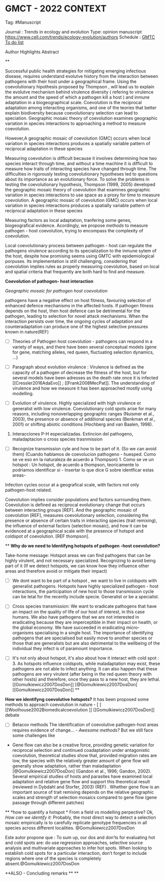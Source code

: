 
# GMCT - 2022 CONTEXT 
Tag: #Manuscript

Journal : Trends in ecology and evolution 
Type: opinion manuscript
https://www.cell.com/trends/ecology-evolution/authors
Schedule :  [GMTC To do list ](Goals_GMCT.md)
  
Author 
Highlights 
Abstract

 
**

Successful public health strategies for mitigating emerging infectious disease, requires understand evolutve history from the interaction between pathogens with their host under a geographical frame.  Using the coevolutionary hipothesis proposed by Thompson , will lead us to explain the evolutve mechanism behind virulence diversity ( refering to virulence the amount and the speed of which a pathogen kill a host ) and inmune adaptation in a biogeographical scale. Coevolution is the reciprocal adaptation among interacting organisms, and one of the teories that better explain biodiversity because coevolutionary selection can lead to speciation. Geographic mosaic theory of coevolution examines geographic variation in species interactions to approaching a method to measure coevolution.

However,A geographic mosaic of coevolution (GMC) occurs when local
variation in species interactions produces a spatially variable
pattern of reciprocal adaptation in these species


Measuring coevolution is difficult because it involves
determining how two species interact through time, and without a time machine it is difficult to measure how traits of
interacting species have changed through time. The difficulties
in rigorously testing coevolutionary hypotheses led to questions
about its importance as an evolutionary force. To solve the
problems in testing the coevolutionary hypothesis, Thompson
(1999, 2005) developed the geographic mosaic theory of coevolution that examines geographic variation in species interactions to use space as a proxy for time to measure coevolution.
A geographic mosaic of coevolution (GMC) occurs when local
variation in species interactions produces a spatially variable
pattern of reciprocal adaptation in these species

Measuring factors as local adaptation, tranfering some genes, biogeografical evidence. 
Acordingly, we propose  *methods* to measure pathogen - host coevolution, trying to encompass the complexity of coevolution. 

Local coevolutionary process between pathogen - host can regulate the pathogens virulence according to its  specialization to the inmune sytem of the host, despite how promising seems using GMTC with epidemiological porpuses. Its implementation is still challenging, considering that coevolution implies rules as properly measuring  coevolution, based on local and spatial criteria that frequently are both hard to find and measure. 

**Coevolution of pathogen- host interaction**

*Geographic mosaic for pathogen host coevolution*

pathogens have a negative effect on host fitness, favouring selection of enhanced defence mechanisms in the affected hosts. If pathogen fitness depends on the host, then host defence can be detrimental for the pathogen, leading to selection for novel attack mechanisms. When the interaction persists over time, the ongoing cycles of adaptation and counteradaptation can produce one of the highest selective pressures known in nature(REF)

- [ ] Theories of Pathogen host coevolution - pathogens can respond in a variety of ways, and there have been several conceptual models (gene for gene, matching alleles, red queen, fluctuating selection dynamics, ...)

- [ ] Paragraph about  evolution virulence : Virulence is defined as the capacity of a pathogen of decrease the fitness of the host, but for several models have been adresses as the death rate once it is infected 
[[Cressler2016AdaEvo]]  ;  [[Frank2008MecPat]]. The understanding of virulence and how we measure it has been approached mostly using modelling. 

- [ ] Evolution of virulence. Highly specialized with high virulence or generalist with low virulence. 
Coevolutionary cold spots arise for many reasons, including nonoverlapping geographic ranges (Nuismer et al., 2003), the presence or absence of additional species (Benkman et al., 2001) or shifting abiotic conditions (Hochberg and van Baalen, 1998).
1. Interacciones P-H especializadas. Extincion del pathogeno, maladaptacion o cross species trasnmission 
- [ ] Recognize transmission cyle and how to be part of it. (So we can avoid them)
(Cuando hablamos de coevolucion pathogeno - huesped. Como se ve eso en la naturaleza de acuerdo a Thompson) 1. Como se ve un hotspot : Un hotspot, de acuerdo a thompson, teoricamente lo podriamos identificar si - Insertar lo que dice G sobre identficar estas areas-  

Infection cycles occur at a geografical scale, with factors not only pathogen-host related. 

Coevolution implies consider populations and factors surrounding them.  Coevolution is defined as reciprocal evolutionary change that occurs between interacting groups [REF]. And the geographic mosaic of coevolution [REF], measures coevolutionary selection, considering the presence or absence of certain traits in interacting species (trait remixing), the influence of external factors (selection mosaic), and how it can be evidenced at a geographical scale with the presence of hotspot and coldspot of coevolution. [REF thompson].  

**
**Why do we need to Identifyng hotspots of pathogen -host coevolution?**

Take-home message: Hotspot areas we can find pathogens that can be highly virulent, and not necessary specialized.  Recognizing to avoid being part of it (If we detect hotspots, we can know how they influence other areas and therefore avoid or mitigate their impact) 

- [ ] We dont want to be part of a hotspot , we want to live in coldspots with generalist pathogens.
Hotspots have highly specialized pathogen - host interactions, the participation of new host to those transmission cycle can be letal for the recently include specie.  Generalist or be a specialist.

- [ ]  Cross species transmission: We want to eradicate pathogens that have an impact on the quality of life of our host of interest, in this case humans. We also have pathogens that we are not interested in eradicating because they are imperceptible in their impact on health, or the global economy.  We have succeeded in eradicating micro-organisms specialising in a single host. The importance of identifying pathogens that are specialised but easily move to another species or those that are generalists but are also detrimental to the wellbeing of the individual they infect is of paramount importance.

- [ ] It's not only about hotspot, it's also about how it interact with cold spot : 3. As hotspots influence coldspots, while maladaptation may exist, these pathogens are not able to infect anything. It can also happen that these pathogens are very virulent (after being in the red queen theory with other hosts) and therefore, once they pass to a new host, they are lethal.  [[Gomulkiewicz2007DosDon]]  [@Gomulkiewicz2007DosDon] [[Gomulkiewicz2007DosDon]] 
**

**How we identifyng coevolutive hotspots?**
It has been proposed some methods to approach coevolution in nature  - [ ] [[Woolhouse2002Biomedicalcoevolution ]]  [[Gomulkiewicz2007DosDon]] debate
- [ ] Betacov methods 
The identification of coevolutive pathogen-host areas requires evidence of change… - *Awesome methods?*
But we still face some challenges like 
- Gene flow can also be a creative force, providing genetic variation for reciprocal selection and continued coadaptation under antagonistic coevolution, theoretical studies show that, provided migration rates are low, the species with the relatively greater amount of gene flow will generally show adaptation, rather than maladaptation [@Gomulkiewicz2007DosDon] (Gandon et al., 1996; Gandon, 2002). Several empirical studies of hosts and parasites have examined local adaptation and relative gene flow and support this theoretical result (reviewed in Dybdahl and Storfer, 2003) (REF) . Whether gene flow is an important source of trait remixing depends on the relative geographic scales and strength of selection mosaics compared to gene flow (gene passage through different patches)

**
*how to quantify a hotspot *
From a field vs modelling perpective? 
*Ok, How can we identify it:* Probably, the most direct way to detect a selection mosaic empirically is to carefully replicate genotype frequencies in all species across different localities. @Gomulkiewicz2007DosDon

Este autor propone que : To sum up, our dos and don’ts for evaluating hot and cold spots are: do use regression approaches, selective source analysis and multivariate approaches to infer hot spots. When looking to establish cold spots for a particular interaction, don’t forget to include regions where one of the species is completely absent.@Gomulkiewicz2007DosDon 



**ALSO - Concluding remarks ** 
**
